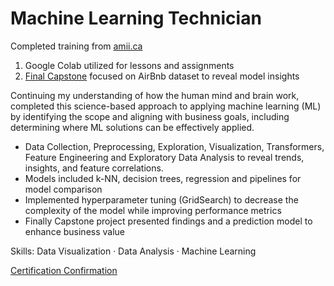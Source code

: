# Machine Learning Technician

Completed training from [amii.ca]([https://amii.ca](https://www.amii.ca/training/ml-tech-course/))

1. Google Colab utilized for lessons and assignments
2. [Final Capstone](http) focused on AirBnb dataset to reveal model insights

Continuing my understanding of how the human mind and brain work, completed this science-based approach to applying machine learning (ML) by identifying the scope and aligning with business goals, including determining where ML solutions can be effectively applied.

* Data Collection, Preprocessing, Exploration, Visualization, Transformers, Feature Engineering and Exploratory Data Analysis to reveal trends, insights, and feature correlations. 
* Models included k-NN, decision trees, regression and pipelines for model comparison
* Implemented hyperparameter tuning (GridSearch) to decrease the complexity of the model while improving performance metrics
* Finally Capstone project presented findings and a prediction model to enhance business value


Skills: Data Visualization · Data Analysis · Machine Learning

[Certification Confirmation](https://www.credential.net/63baef96-a91c-40b5-9e9c-f09c0be3b70f)
